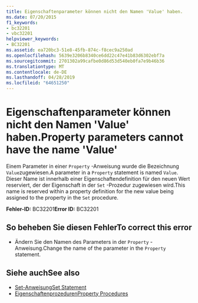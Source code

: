 ```yaml
---
title: Eigenschaftenparameter können nicht den Namen 'Value' haben.
ms.date: 07/20/2015
f1_keywords:
- bc32201
- vbc32201
helpviewer_keywords:
- BC32201
ms.assetid: ea720bc3-51e8-45fb-874c-f8cec9a250ad
ms.openlocfilehash: 5639e3206b8340ce6dd22c47e41b83d6302ebf7a
ms.sourcegitcommit: 2701302a99cafbe0d86d53d540eb0fa7e9b46b36
ms.translationtype: MT
ms.contentlocale: de-DE
ms.lasthandoff: 04/28/2019
ms.locfileid: "64651250"
---
```

# <a name="property-parameters-cannot-have-the-name-value"></a><span data-ttu-id="bed00-102">Eigenschaftenparameter können nicht den Namen 'Value' haben.</span><span class="sxs-lookup"><span data-stu-id="bed00-102">Property parameters cannot have the name 'Value'</span></span>
<span data-ttu-id="bed00-103">Einem Parameter in einer `Property` -Anweisung wurde die Bezeichnung `Value`zugewiesen.</span><span class="sxs-lookup"><span data-stu-id="bed00-103">A parameter in a `Property` statement is named `Value`.</span></span> <span data-ttu-id="bed00-104">Dieser Name ist innerhalb einer Eigenschaftendefinition für den neuen Wert reserviert, der der Eigenschaft in der `Set` -Prozedur zugewiesen wird.</span><span class="sxs-lookup"><span data-stu-id="bed00-104">This name is reserved within a property definition for the new value being assigned to the property in the `Set` procedure.</span></span>  
  
 <span data-ttu-id="bed00-105">**Fehler-ID:** BC32201</span><span class="sxs-lookup"><span data-stu-id="bed00-105">**Error ID:** BC32201</span></span>  
  
## <a name="to-correct-this-error"></a><span data-ttu-id="bed00-106">So beheben Sie diesen Fehler</span><span class="sxs-lookup"><span data-stu-id="bed00-106">To correct this error</span></span>  
  
- <span data-ttu-id="bed00-107">Ändern Sie den Namen des Parameters in der `Property` -Anweisung.</span><span class="sxs-lookup"><span data-stu-id="bed00-107">Change the name of the parameter in the `Property` statement.</span></span>  
  
## <a name="see-also"></a><span data-ttu-id="bed00-108">Siehe auch</span><span class="sxs-lookup"><span data-stu-id="bed00-108">See also</span></span>

- [<span data-ttu-id="bed00-109">Set-Anweisung</span><span class="sxs-lookup"><span data-stu-id="bed00-109">Set Statement</span></span>](../../visual-basic/language-reference/statements/set-statement.md)
- [<span data-ttu-id="bed00-110">Eigenschaftenprozeduren</span><span class="sxs-lookup"><span data-stu-id="bed00-110">Property Procedures</span></span>](../../visual-basic/programming-guide/language-features/procedures/property-procedures.md)

